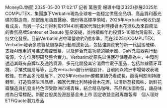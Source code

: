 MoneyDJ新聞 2025-05-20 17:02:17 記者 萬惠雯 報導中環(2323)參展2025年COMPUTEX，集團旗下Verbatim現為全球唯一能穩定供應全品項、高品質利基光碟的製造商，關鍵應用涵蓋醫療、備份等高標準領域，2025年Verbatim營收仍是看成長，而另一子公司得利影(6144)則獨家代理比利時接骨木花酒以及來自南法的香氛品牌Senteur et Beauté 聖朵波緹，並持續每年約投資5-10部台灣電影，支持文化發展。目前Verbatim占中環營收約7成水準，而在2025年COMPUTEX， Verbatim發表多款智慧儲存與行動周邊新品，包括強調資安的新一代固態硬碟、支援AI應用的可攜式觸控螢幕，以及整合充電功能的顯示器、GaN充電器與行動電源，全方位展現研發整合實力。Verbatim從原先以供應存儲產品為主，中環則透過其既有品牌以及通路資源，多元化開發其它消費性電子產品，包括無線藍牙耳機、手攜式風扇等等，且為Verbatim自行研發設計，目前則以歐洲市場營收表現較佳，在產品多元發展下，2025年Verbatim整體業績仍看成長。而得利影則持續轉型，打造質感生活品牌，獨家代理比利時接骨木花酒，以清新荔枝風味、新鮮花瓣釀造與抗發炎特色深受歐洲市場青睞，結合精品咖啡、茶品與法國香氛，讓品味成為日常標配。新聞台股美股港股基金未上市
固定收益金融專題報導　個人理財ETFiQuote潛力產品